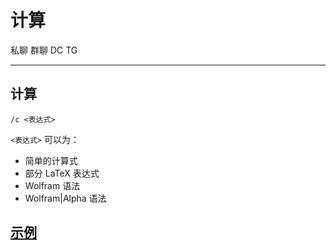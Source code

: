 # 计算
<span class="span-friend">私聊</span>
<span class="span-group">群聊</span>
<span class="span-discord">DC</span>
<span class="span-telegram">TG</span>

---

## 计算
```
/c <表达式>
```
`<表达式>` 可以为：
- 简单的计算式
- 部分 LaTeX 表达式
- Wolfram 语法
- Wolfram|Alpha 语法

## [示例](./usage/)